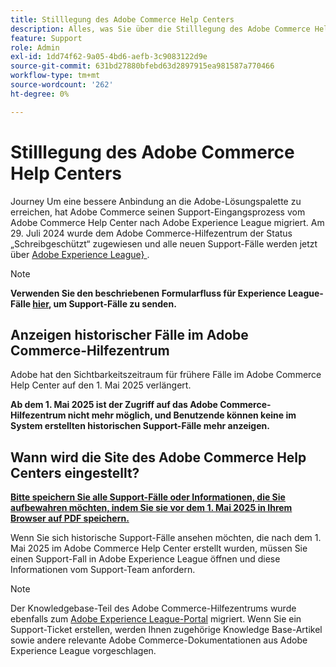 ```yaml
---
title: Stilllegung des Adobe Commerce Help Centers
description: Alles, was Sie über die Stilllegung des Adobe Commerce Help Center-Standorts wissen müssen.
feature: Support
role: Admin
exl-id: 1dd74f62-9a05-4bd6-aefb-3c9083122d9e
source-git-commit: 631bd27880bfebd63d2897915ea981587a770466
workflow-type: tm+mt
source-wordcount: '262'
ht-degree: 0%

---
```


# Stilllegung des Adobe Commerce Help Centers

Journey Um eine bessere Anbindung an die Adobe-Lösungspalette zu erreichen, hat Adobe Commerce seinen Support-Eingangsprozess vom Adobe Commerce Help Center nach Adobe Experience League migriert.
Am 29. Juli 2024 wurde dem Adobe Commerce-Hilfezentrum der Status „Schreibgeschützt“ zugewiesen und alle neuen Support-Fälle werden jetzt über [Adobe Experience League&rbrace; ](https://experienceleague.adobe.com/).

>[!NOTE]
>
>**Verwenden Sie den beschriebenen Formularfluss für Experience League-Fälle [hier](https://experienceleague.adobe.com/en/docs/commerce-knowledge-base/kb/help-center-guide/magento-help-center-user-guide?lang=en#what-is-experience-support), um Support-Fälle zu senden.**

## Anzeigen historischer Fälle im Adobe Commerce-Hilfezentrum

Adobe hat den Sichtbarkeitszeitraum für frühere Fälle im Adobe Commerce Help Center auf den 1. Mai 2025 verlängert.

**Ab dem 1. Mai 2025 ist der Zugriff auf das Adobe Commerce-Hilfezentrum nicht mehr möglich, und Benutzende können keine im System erstellten historischen Support-Fälle mehr anzeigen.**

## Wann wird die Site des Adobe Commerce Help Centers eingestellt?

**<u>Bitte speichern Sie alle Support-Fälle oder Informationen, die Sie aufbewahren möchten, indem Sie sie vor dem 1. Mai 2025 in Ihrem Browser auf PDF speichern.</u>**

Wenn Sie sich historische Support-Fälle ansehen möchten, die nach dem 1. Mai 2025 im Adobe Commerce Help Center erstellt wurden, müssen Sie einen Support-Fall in Adobe Experience League öffnen und diese Informationen vom Support-Team anfordern.

>[!NOTE]
>
>Der Knowledgebase-Teil des Adobe Commerce-Hilfezentrums wurde ebenfalls zum [Adobe Experience League-Portal](https://experienceleague.adobe.com/) migriert. Wenn Sie ein Support-Ticket erstellen, werden Ihnen zugehörige Knowledge Base-Artikel sowie andere relevante Adobe Commerce-Dokumentationen aus Adobe Experience League vorgeschlagen.
